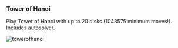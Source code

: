 ### Tower of Hanoi
Play Tower of Hanoi with up to 20 disks (1048575 minimum moves!). Includes autosolver.

![towerofhanoi](https://user-images.githubusercontent.com/26857115/94658287-9ddea780-02d0-11eb-8ea7-b60556c367cb.png)
